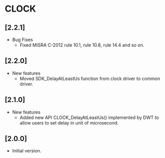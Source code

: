 # CLOCK

## [2.2.1]

- Bug Fixes
  - Fixed MISRA C-2012 rule 10.1, rule 10.8, rule 14.4 and so on.

## [2.2.0]

- New features
  - Moved SDK_DelayAtLeastUs function from clock driver to common driver.

## [2.1.0]

- New features
  - Added new API CLOCK_DelayAtLeastUs() implemented by DWT to allow users to set delay in unit of microsecond.

## [2.0.0]

- Initial version.
